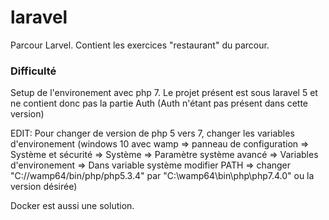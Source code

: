 # laravel
Parcour Larvel. Contient les exercices "restaurant" du parcour.

### Difficulté
Setup de l'environement avec php 7.
Le projet présent est sous laravel 5 et ne contient donc pas la partie Auth (Auth n'étant pas présent dans cette version)

EDIT: Pour changer de version de php 5 vers 7, changer les variables d'environement (windows 10 avec wamp => panneau de configuration => Système et sécurité => Système => Paramètre système avancé => Variables d'environement => Dans variable système modifier PATH => changer "C://wamp64/bin/php/php5.3.4" par "C:\wamp64\bin\php\php7.4.0" ou la version désirée)

Docker est aussi une solution.
